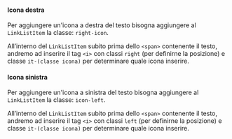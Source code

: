 #### Icona destra

Per aggiungere un'icona a destra del testo bisogna aggiungere al `LinkListItem` la classe: `right-icon`.

All’interno del `LinkListItem` subito prima dello `<span>` contenente il testo, andremo ad inserire il tag `<i>` con classi `right` (per definirne la posizione) e classe `it-(classe icona)` per determinare quale icona inserire.

#### Icona sinistra

Per aggiungere un'icona a sinistra del testo bisogna aggiungere al `LinkListItem` la classe: `icon-left`.

All’interno del `LinkListItem` subito prima dello `<span>` contenente il testo, andremo ad inserire il tag `<i>` con classi `left` (per definirne la posizione) e classe `it-(classe icona)` per determinare quale icona inserire.
